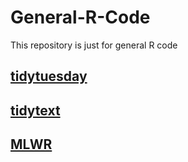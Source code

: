 # General-R-Code
This repository is just for general R code

## [tidytuesday](tidytuesday)
## [tidytext](tidytext)
## [MLWR](mlwr)
